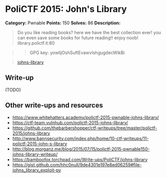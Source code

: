 # PoliCTF 2015: John's Library

**Category:** Pwnable
**Points:** 150
**Solves:** 86
**Description:**

> Do you like reading books? here we have the best collection ever! you can even save some books for future reading!! enjoy noob!
> library.polictf.it:80

>> GPG key: yowlijOshSuftEvawvIshgugdecWikBi

> [johns-library](johns-library_141fd0852dd13d3c5c3a08330cf24886.tar.gz.gpg)

## Write-up

(TODO)

## Other write-ups and resources

* <https://www.whitehatters.academy/polictf-2015-pwnable-johns-library/>
* <https://ctf-team.vulnhub.com/polictf-2015-johns-library/>
* <https://github.com/thebarbershopper/ctf-writeups/tree/master/polictf-2015/johns-library>
* <http://www.bannsecurity.com/index.php/home/10-ctf-writeups/11-polictf-2015-john-s-library>
* <http://blog.morganz.me/blog/2015/07/15/polictf-2015-pwnable150-johns-library-writeup/>
* <https://bamboofox.torchpad.com/Write-ups/PoliCTF/johns-library>
* <https://gist.github.com/hhc0null/9de4301e197e8ed06259#file-johns_library_exploit-py>
